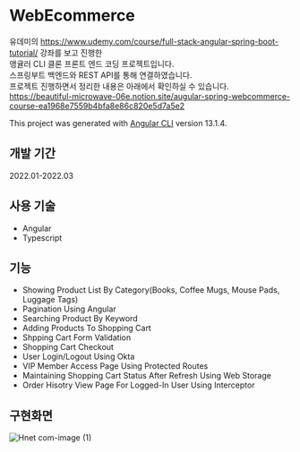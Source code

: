 # WebEcommerce

유데미의 https://www.udemy.com/course/full-stack-angular-spring-boot-tutorial/ 강좌를 보고 진행한   
앵귤러 CLI 클론 프론트 엔드 코딩 프로젝트입니다.  
스프링부트 백엔드와 REST API를 통해 연결하였습니다.  
프로젝트 진행하면서 정리한 내용은 아래에서 확인하실 수 있습니다.  
https://beautiful-microwave-06e.notion.site/augular-spring-webcommerce-course-ea1968e7559b4bfa8e86c820e5d7a5e2  


This project was generated with [Angular CLI](https://github.com/angular/angular-cli) version 13.1.4.

## 개발 기간

2022.01-2022.03

## 사용 기술

* Angular
* Typescript

## 기능

* Showing Product List By Category(Books, Coffee Mugs, Mouse Pads, Luggage Tags)
* Pagination Using Angular
* Searching Product By Keyword
* Adding Products To Shopping Cart
* Shpping Cart Form Validation
* Shopping Cart Checkout
* User Login/Logout Using Okta
* VIP Member Access Page Using Protected Routes
* Maintaining Shopping Cart Status After Refresh Using Web Storage
* Order Hisotry View Page For Logged-In User Using Interceptor

## 구현화면


![Hnet com-image (1)](https://user-images.githubusercontent.com/77036027/159155137-06b17324-3236-4591-9e29-108df1d3b9a7.gif)





